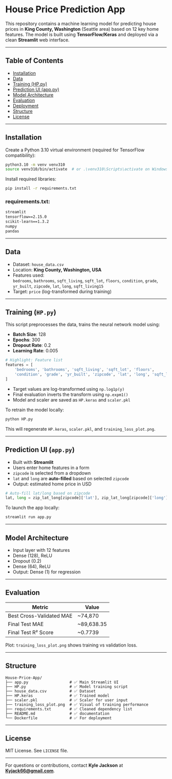 # House Price Prediction App

This repository contains a machine learning model for predicting house prices in **King County, Washington** (Seattle area) based on 12 key home features. The model is built using **TensorFlow/Keras** and deployed via a clean **Streamlit** web interface.

---

## Table of Contents
- [Installation](#installation)
- [Data](#data)
- [Training (HP.py)](#training-hppy)
- [Prediction UI (app.py)](#prediction-ui-apppy)
- [Model Architecture](#model-architecture)
- [Evaluation](#evaluation)
- [Deployment](#deployment)
- [Structure](#structure)
- [License](#license)

---

##  Installation

Create a Python 3.10 virtual environment (required for TensorFlow compatibility):

```bash
python3.10 -m venv venv310
source venv310/bin/activate  # or .\venv310\Scripts\activate on Windows
```

Install required libraries:

```bash
pip install -r requirements.txt
```

### requirements.txt:
```txt
streamlit
tensorflow==2.15.0
scikit-learn==1.3.2
numpy
pandas
```

---

## Data

- Dataset: `house_data.csv`
- Location: **King County, Washington, USA**
- Features used:  
  `bedrooms`, `bathrooms`, `sqft_living`, `sqft_lot`, `floors`, `condition`, `grade`, `yr_built`, `zipcode`, `lat`, `long`, `sqft_living15`
- Target: `price` (log-transformed during training)

---

## Training (`HP.py`)

This script preprocesses the data, trains the neural network model using:
- **Batch Size**: 128
- **Epochs**: 300
- **Dropout Rate**: 0.2
- **Learning Rate**: 0.005

```python
# Highlight: Feature list
features = [
    'bedrooms', 'bathrooms', 'sqft_living', 'sqft_lot', 'floors',
    'condition', 'grade', 'yr_built', 'zipcode', 'lat', 'long', 'sqft_living15'
]
```

- Target values are log-transformed using `np.log1p(y)`
- Final evaluation inverts the transform using `np.expm1()`
- Model and scaler are saved as `HP.keras` and `scaler.pkl`

To retrain the model locally:
```bash
python HP.py
```
This will regenerate `HP.keras`, `scaler.pkl`, and `training_loss_plot.png`.

---

## Prediction UI (`app.py`)

- Built with **Streamlit**
- Users enter home features in a form
- `zipcode` is selected from a dropdown
- `lat` and `long` are **auto-filled** based on selected `zipcode`
- Output: estimated home price in USD

```python
# Auto-fill lat/long based on zipcode
lat, long = zip_lat_long[zipcode]['lat'], zip_lat_long[zipcode]['long']
```

To launch the app locally:
```bash
streamlit run app.py
```

---

## Model Architecture
- Input layer with 12 features
- Dense (128), ReLU
- Dropout (0.2)
- Dense (64), ReLU
- Output: Dense (1) for regression

---

## Evaluation

| Metric | Value |
|--------|-------|
| Best Cross-Validated MAE | ~74,870 |
| Final Test MAE | ~89,638.35 |
| Final Test R² Score | ~0.7739 |

Plot: `training_loss_plot.png` shows training vs validation loss.

---

## Structure
```
House-Price-App/
├── app.py                  # ✅ Main Streamlit UI
├── HP.py                   # ✅ Model training script
├── house_data.csv          # ✅ Dataset
├── HP.keras                # ✅ Trained model
├── scaler.pkl              # ✅ Scaler for user input
├── training_loss_plot.png  # ✅ Visual of training performance
├── requirements.txt        # ✅ Cleaned dependency list
├── README.md               # ✅ documentation
└── Dockerfile              # ✅ For deployment
```
---

## License

MIT License. See `LICENSE` file.

---

For questions or contributions, contact **Kyle Jackson** at **Kyjack66@gmail.com**.

